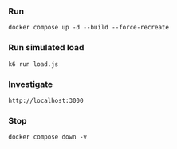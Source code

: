 ### Run

```shell
docker compose up -d --build --force-recreate 
```

### Run simulated load
```shell
k6 run load.js
```

### Investigate
```
http://localhost:3000
```

### Stop

```shell
docker compose down -v
```
